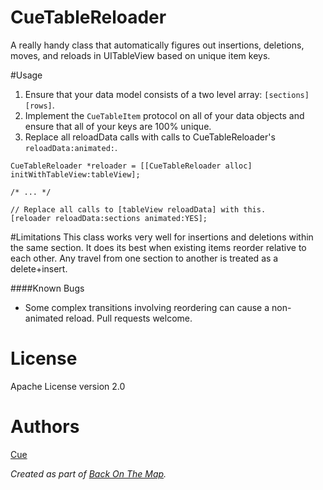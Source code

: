 CueTableReloader
================

A really handy class that automatically figures out insertions, deletions, moves, and reloads in UITableView 
based on unique item keys.

#Usage
1. Ensure that your data model consists of a two level array: `[sections][rows]`. 
1. Implement the `CueTableItem` protocol on all of your data objects and ensure that all of your keys are 100% unique.
1. Replace all reloadData calls with calls to CueTableReloader's `reloadData:animated:`.

~~~~~~~~~~~~~~~~~~~~~~~~~~~~~~~~.objc
CueTableReloader *reloader = [[CueTableReloader alloc] initWithTableView:tableView];

/* ... */

// Replace all calls to [tableView reloadData] with this.
[reloader reloadData:sections animated:YES];
~~~~~~~~~~~~~~~~~~~~~~~~~~~~~~~~

#Limitations
This class works very well for insertions and deletions within the same section. It does its best when existing items reorder
relative to each other. Any travel from one section to another is treated as a delete+insert.

####Known Bugs
* Some complex transitions involving reordering can cause a non-animated reload. Pull requests welcome.

# License

Apache License version 2.0

# Authors

[Cue](http://www.cueup.com)


_Created as part of [Back On The Map](https://objectivechackathon.appspot.com)._
